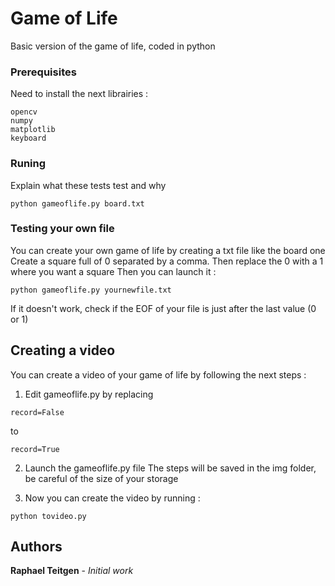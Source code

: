 # Game of Life

Basic version of the game of life, coded in python

### Prerequisites

Need to install the next librairies :
```
opencv
numpy
matplotlib
keyboard
```

### Runing

Explain what these tests test and why

```
python gameoflife.py board.txt
```

### Testing your own file

You can create your own game of life by creating a txt file like the board one
Create a square full of 0 separated by a comma. Then replace the 0 with a 1 where you want a square
Then you can launch it :

```
python gameoflife.py yournewfile.txt
```

If it doesn't work, check if the EOF of your file is just after the last value (0 or 1)

## Creating a video

You can create a video of your game of life by following the next steps :
1) Edit gameoflife.py by replacing 
```
record=False
```
to
```
record=True
```
2) Launch the gameoflife.py file
The steps will be saved in the img folder, be careful of the size of your storage

3) Now you can create the video by running :
```
python tovideo.py
```

## Authors

**Raphael Teitgen** - *Initial work*
